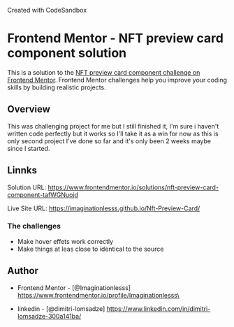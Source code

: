 Created with CodeSandbox

# Frontend Mentor - NFT preview card component solution

This is a solution to the [NFT preview card component challenge on Frontend Mentor](https://www.frontendmentor.io/challenges/nft-preview-card-component-SbdUL_w0U). Frontend Mentor challenges help you improve your coding skills by building realistic projects.

## Overview
  This was challenging project for me but I still finished it, I'm sure i haven't written code perfectly but it works so I'll take it as a win for now as this is only second project I've done so far and it's only been 2 weeks maybe since I started.

## Linnks

  Solution URL: https://www.frontendmentor.io/solutions/nft-preview-card-component-tafWGNuojd

  Live Site URL: https://imaginationlesss.github.io/Nft-Preview-Card/



### The challenges

- Make hover effets work correctly
- Make things at leas close to identical to the source

## Author

- Frontend Mentor - [@Imaginationlesss] https://www.frontendmentor.io/profile/Imaginationlesss\

- linkedin - [@dimitri-lomsadze] https://www.linkedin.com/in/dimitri-lomsadze-300a141ba/
